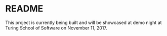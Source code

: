 # README

This project is currently being built and will be showcased at demo night at Turing School of Software on November 11, 2017.
